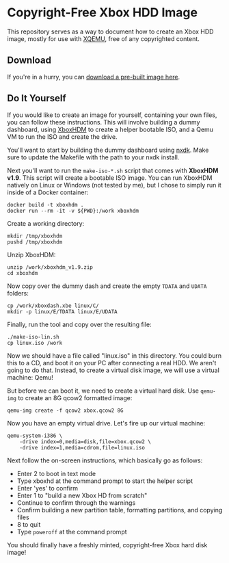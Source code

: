 Copyright-Free Xbox HDD Image
=============================

This repository serves as a way to document how to create an Xbox HDD image,
mostly for use with [XQEMU](http://xqemu.com), free of any copyrighted content.

Download
--------
If you're in a hurry, you can [download a pre-built image here](http://fixme).

Do It Yourself
--------------
If you would like to create an image for yourself, containing your own files,
you can follow these instructions. This will involve building a dummy dashboard,
using [XboxHDM](https://www.reddit.com/r/originalxbox/wiki/xboxhdm#wiki_using_xboxhdm)
to create a helper bootable ISO, and a Qemu VM to run the ISO and create the
drive.

You'll want to start by building the dummy dashboard using
[nxdk](https://github.com/xqemu/nxdk). Make sure to update the Makefile with
the path to your nxdk install.

Next you'll want to run the `make-iso-*.sh` script that comes with **XboxHDM
v1.9**. This script will create a bootable ISO image. You can run XboxHDM
natively on Linux or Windows (not tested by me), but I chose to simply run it
inside of a Docker container:

	docker build -t xboxhdm .
	docker run --rm -it -v ${PWD}:/work xboxhdm

Create a working directory:

	mkdir /tmp/xboxhdm
	pushd /tmp/xboxhdm

Unzip XboxHDM:

	unzip /work/xboxhdm_v1.9.zip
	cd xboxhdm

Now copy over the dummy dash and create the empty `TDATA` and `UDATA` folders:

	cp /work/xboxdash.xbe linux/C/
	mkdir -p linux/E/TDATA linux/E/UDATA

Finally, run the tool and copy over the resulting file:

	./make-iso-lin.sh
	cp linux.iso /work

Now we should have a file called "linux.iso" in this directory. You could burn
this to a CD, and boot it on your PC after connecting a real HDD. We aren't
going to do that. Instead, to create a virtual disk image, we will use a virtual
machine: Qemu!

But before we can boot it, we need to create a virtual hard disk. Use `qemu-img`
to create an 8G qcow2 formatted image:

	qemu-img create -f qcow2 xbox.qcow2 8G

Now you have an empty virtual drive. Let's fire up our virtual machine:

	qemu-system-i386 \
		-drive index=0,media=disk,file=xbox.qcow2 \
		-drive index=1,media=cdrom,file=linux.iso

Next follow the on-screen instructions, which basically go as follows:
 - Enter 2 to boot in text mode
 - Type xboxhd at the command prompt to start the helper script
 - Enter 'yes' to confirm
 - Enter 1 to "build a new Xbox HD from scratch"
 - Continue to confirm through the warnings
 - Confirm building a new partition table, formatting partitions, and copying files
 - 8 to quit
 - Type `poweroff` at the command prompt

You should finally have a freshly minted, copyright-free Xbox hard disk image!